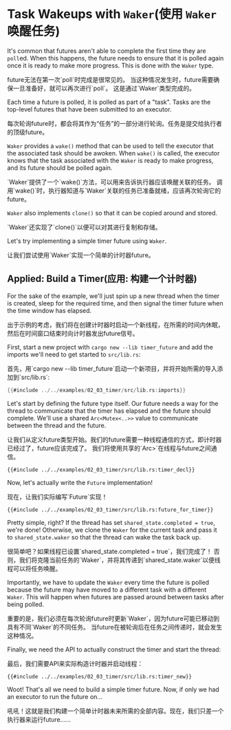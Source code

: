 # Task Wakeups with `Waker`(使用 `Waker`唤醒任务)

It's common that futures aren't able to complete the first time they are
`poll`ed. When this happens, the future needs to ensure that it is polled
again once it is ready to make more progress. This is done with the `Waker`
type.

<p class="cn">
future无法在第一次`poll`时完成是很常见的。
当这种情况发生时，future需要确保一旦准备好，就可以再次进行`poll`。
这是通过`Waker`类型完成的。
</p>

Each time a future is polled, it is polled as part of a "task". Tasks are
the top-level futures that have been submitted to an executor.

<p class="cn">
每次轮询future时，都会将其作为“任务”的一部分进行轮询。任务是提交给执行者的顶级future。
</p>

`Waker` provides a `wake()` method that can be used to tell the executor that
the associated task should be awoken. When `wake()` is called, the executor
knows that the task associated with the `Waker` is ready to make progress, and
its future should be polled again.

<p class="cn">
`Waker`提供了一个`wake()`方法，可以用来告诉执行器应该唤醒关联的任务。
调用`wake()`时，执行器知道与`Waker`关联的任务已准备就绪，应该再次轮询它的future。
</p>

`Waker` also implements `clone()` so that it can be copied around and stored.

<p class="cn">
`Waker`还实现了`clone()`以便可以对其进行复制和存储。
</p>

Let's try implementing a simple timer future using `Waker`.

<p class="cn">
让我们尝试使用`Waker`实现一个简单的计时器future。
</p>

## Applied: Build a Timer(应用: 构建一个计时器)

For the sake of the example, we'll just spin up a new thread when the timer
is created, sleep for the required time, and then signal the timer future
when the time window has elapsed.

<p class="cn">
出于示例的考虑，我们将在创建计时器时启动一个新线程，在所需的时间内休眠，然后在时间窗口结束时向计时器发出future信号。
</p>

First, start a new project with `cargo new --lib timer_future` and add the imports
we'll need to get started to `src/lib.rs`:

<p class="cn">
首先，用`cargo new --lib timer_future`启动一个新项目，并将开始所需的导入添加到`src/lib.rs`:
</p>

```rust
{{#include ../../examples/02_03_timer/src/lib.rs:imports}}
```

Let's start by defining the future type itself. Our future needs a way for the
thread to communicate that the timer has elapsed and the future should complete.
We'll use a shared `Arc<Mutex<..>>` value to communicate between the thread and
the future.

<p class="cn">
让我们从定义future类型开始。我们的future需要一种线程通信的方式，即计时器已经过了，future应该完成了。
我们将使用共享的`Arc<Mutex<..>>`在线程与future之间通信。
</p>

```rust,ignore
{{#include ../../examples/02_03_timer/src/lib.rs:timer_decl}}
```

Now, let's actually write the `Future` implementation!

<p class="cn">
现在，让我们实际编写`Future`实现！
</p>

```rust,ignore
{{#include ../../examples/02_03_timer/src/lib.rs:future_for_timer}}
```

Pretty simple, right? If the thread has set `shared_state.completed = true`,
we're done! Otherwise, we clone the `Waker` for the current task and pass it to
`shared_state.waker` so that the thread can wake the task back up.

<p class="cn">
很简单吧？如果线程已设置`shared_state.completed = true`，我们完成了！
否则，我们将克隆当前任务的`Waker`，并将其传递到`shared_state.waker`以便线程可以将任务唤醒。
</p>

Importantly, we have to update the `Waker` every time the future is polled
because the future may have moved to a different task with a different
`Waker`. This will happen when futures are passed around between tasks after
being polled.

<p class="cn">
重要的是，我们必须在每次轮询future时更新`Waker`，因为future可能已移动到具有不同`Waker`的不同任务。
当future在被轮询后在任务之间传递时，就会发生这种情况。
</p>

Finally, we need the API to actually construct the timer and start the thread:

<p class="cn">
最后，我们需要API来实际构造计时器并启动线程：
</p>

```rust,ignore
{{#include ../../examples/02_03_timer/src/lib.rs:timer_new}}
```

Woot! That's all we need to build a simple timer future. Now, if only we had
an executor to run the future on...

<p class="cn">
吼吼！这就是我们构建一个简单计时器未来所需的全部内容。现在，我们只差一个执行器来运行future......
</p>
